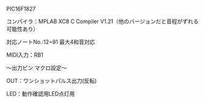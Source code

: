 PIC16F1827

コンパイラ：MPLAB XC8 C Compiler V1.21（他のバージョンだと音程がずれる可能性あり）

対応ノートNo.:12~91
最大4和音対応

MIDI入力：RB1


～出力ピン マクロ設定～<br>

OUT：ワンショットパルス出力(反転)

LED：動作確認用LED点灯用
